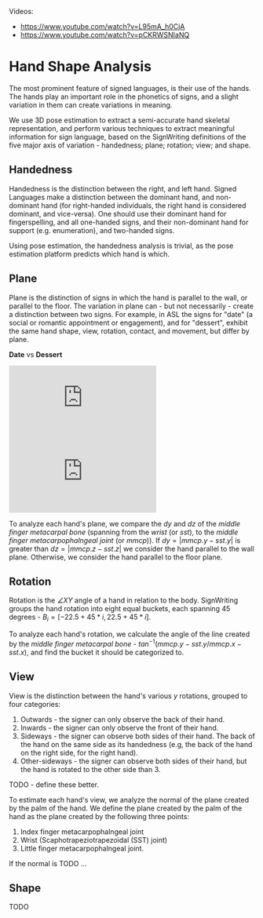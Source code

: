 Videos:
- https://www.youtube.com/watch?v=L95mA_h0CjA
- https://www.youtube.com/watch?v=pCKRWSNIaNQ

# Hand Shape Analysis

The most prominent feature of signed languages, is their use of the hands.
The hands play an important role in the phonetics of signs, and a slight variation in them can create variations in meaning.

We use 3D pose estimation to extract a semi-accurate hand skeletal representation, 
and perform various techniques to extract meaningful information for sign language, 
based on the SignWriting definitions of the five major axis of variation -
handedness; plane; rotation; view; and shape.

## Handedness
Handedness is the distinction between the right, and left hand.
Signed Languages make a distinction between the dominant hand, and non-dominant hand 
(for right-handed individuals, the right hand is considered dominant, and vice-versa).
One should use their dominant hand for fingerspelling, and all one-handed signs,
and their non-dominant hand for support (e.g. enumeration), and two-handed signs.

Using pose estimation, the handedness analysis is trivial,
as the pose estimation platform predicts which hand is which.

## Plane

Plane is the distinction of signs in which the hand is parallel to the wall, or parallel to the floor.
The variation in plane can - but not necessarily - create a distinction between two signs.
For example, in ASL the signs for "date" (a social or romantic appointment or engagement), and for "dessert",
exhibit the same hand shape, view, rotation, contact, and movement, but differ by plane.

**Date**  vs **Dessert**

![date](https://www.signbank.org/signpuddle2.0/glyphogram.php?text=AS10110S10118S20600M17x22S101101xn21S10118n17xn21S20600n11x11&pad=10&name=date)
![dessert](https://www.signbank.org/signpuddle2.0/glyphogram.php?text=AS10140S10148S20600M17x21S101401xn22S10148n17xn22S20600n11x10&pad=10&name=dessert)

To analyze each hand's plane, we compare the *dy* and *dz* of the *middle finger metacarpal bone* (spanning from the *wrist* (or *sst*), to the *middle finger metacarpophalngeal joint* (or *mmcp*)).
If $dy = |mmcp.y - sst.y|$ is greater than $dz = |mmcp.z - sst.z|$ we consider the hand parallel to the wall plane. 
Otherwise, we consider the hand parallel to the floor plane.


## Rotation

Rotation is the *∠XY* angle of a hand in relation to the body.
SignWriting groups the hand rotation into eight equal buckets, each spanning 45 degrees - $B_i = [-22.5 + 45*i, 22.5 + 45*i]$.

To analyze each hand's rotation, we calculate the angle of the line created by the *middle finger metacarpal bone* -
$tan^{-1}(mmcp.y - sst.y / mmcp.x - sst.x)$, and find the bucket it should be categorized to.

## View

View is the distinction between the hand's various *y* rotations, grouped to four categories:
1. Outwards - the signer can only observe the back of their hand.
2. Inwards - the signer can only observe the front of their hand.
3. Sideways - the signer can observe both sides of their hand. The back of the hand on the same side as its handedness (e.g, the back of the hand on the right side, for the right hand).
3. Other-sideways - the signer can observe both sides of their hand, but the hand is rotated to the other side than 3.

TODO - define these better.

To estimate each hand's view, we analyze the normal of the plane created by the palm of the hand.
We define the plane created by the palm of the hand as the plane created by the following three points:
1. Index finger metacarpophalngeal joint
2. Wrist (Scaphotrapeziotrapezoidal (SST) joint)
3. Little finger metacarpophalngeal joint.

If the normal is TODO ...

## Shape

TODO
